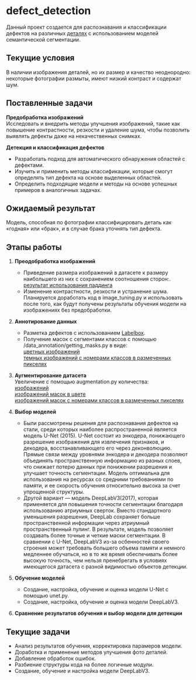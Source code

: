 # defect_detection

Данный проект создается для распознавания и классификации дефектов на различных [деталях](https://drive.google.com/drive/folders/1pdHhjAuZXqzPTgiYeGQCL0cEMqkWQ2TN?usp=sharing) с использованием моделей семантической сегментации.

## Текущие условия

В наличии изображения деталей, но их размер и качество неоднородно: некоторые фотографии размыты, имеют низкий контраст и содержат шум.

## Поставленные задачи
**Предобработка изображений**  
   Исследовать и внедрить методы улучшения изображений, такие как повышение контрастности, резкости и удаление шума, чтобы позволить выявлять дефекты даже на некачественных снимках.

**Детекция и классификация дефектов**  
   - Разработать подход для автоматического обнаружения областей с дефектами.
   - Изучить и применить методы классификации, которые смогут определять тип дефекта на основе выделенных областей.
   - Определить подходящие модели и методы на основе успешных примеров в аналогичных задачах.

## Ожидаемый результат
Модель, способная по фотографии классифицировать деталь как «годная» или «брак», и в случае брака уточнять тип дефекта.

## Этапы работы
1. **Преодобработка изображений**  
   - Приведение размера изображений в датасете к размеру наибольшего из них с сохранением соотношения сторон:.
     </br> [результат использования паддинга](https://drive.google.com/drive/folders/17AMCGiqYPZmsjtfcn-_Ui2mifFw8gBxA?usp=drive_link)
   - Изменение контрастности, резкости и устранение шума. Планируется доработать код в image_tuning.py и использовать после того, как будут получены результаты обучения модели на изображениях без предобработки.

2. **Аннотирование данных**  
   - Разметка дефектов с использованием [Labelbox](https://labelbox.com/).
   - Получение масок с сегментами классов с помощью /data_annotation/getting_masks.py в виде:
     </br> [цветных изображений](https://drive.google.com/drive/folders/1bk_XOIzYmclkM50vYSp_JUrctzX4MfqZ?usp=drive_link)
     </br> [темных изображений с номерами классов в размеченных пикселях](https://drive.google.com/drive/folders/1C8rMD6RQOG1r7TJLSQQvFhSgHibhp3Vb?usp=drive_link)

3. **Аугментирование датасета**
    </br> Увеличение с помощью augmentation.py количества:
    </br> [изображений](https://drive.google.com/drive/folders/1aNRBj7TLM2FG7MXN9qo_-NICZTTlKGN8?usp=drive_link)
    </br> [изображений масок в цвете](https://drive.google.com/drive/folders/1vDr0QoJf49OeU_lV7bn60181vEjsVKcQ?usp=drive_link)
    </br> [изображений масок с номерами классов в размеченных пикселях](https://drive.google.com/drive/folders/1bEIbwkaR8Rg5ucYsw2YWYQV3zCi-uQkl?usp=drive_link)
   
5. **Выбор моделей**  
   - Были рассмотрены решения для распознавания дефектов на стали, среди которых наиболее распространенной является модель U-Net (2015). U-Net состоит из энкодера, понижающего разрешение изображения для извлечения признаков, и декодера, восстанавливающего его через деконволюцию. Прямые связи между уровнями энкодера и декодера позволяют объединять пространственную информацию из разных слоев, что снижает потерю данных при понижении разрешения и улучшает точность сегментации. Модель оптимальна для использования на ресурсах со средними требованиями по памяти, и ее скорость обучения относительно высока за счет упрощенной структуры.
   - Другой вариант — модель DeepLabV3(2017), которая применяется для повышения точности сегментации благодаря использованию атриумных сверток. Вместо стандартного уменьшения разрешения, DeepLab сохраняет больше пространственной информации через атриумный пространственный пулинг. В результате, модель позволяет создавать более точные и четкие маски сегментации. В сравнении с U-Net, DeepLabV3 из-за осбенностей своего строения может требовать большего объема памяти и немного медленнее обучаться, но в то же время обеспечивать более высокую точность, чем нельзя пренебрегать в условиях имеющегося датасета с разной видимостью объектов детекции.
   
6. **Обучение моделей**  
   - Создание, настройка, обучение и оценка модели U-Net с помощью unet.py.
   - Создание, настройка, обучение и оценка модели DeepLabV3.

7. **Сравнение результатов обучения и выбор модели для детекции**  
   
## Текущие задачи
- Анализ результатов обучения, корректировка парамеров модели.
- Доработка и применение методов улучшения фото деталей.
- Добавление обработок ошибок.
- Разбиение структуры кода на более логичные модули.
- Создание, обучение и настройка модели DeepLabV3.
